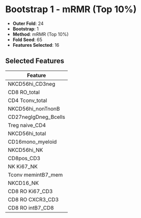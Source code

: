 # Bootstrap 1 - mRMR (Top 10%)

- **Outer Fold**: 24
- **Bootstrap**: 1
- **Method**: mRMR (Top 10%)
- **Fold Seed**: 65
- **Features Selected**: 16

## Selected Features

| Feature |
|---------|
| NKCD56hi_CD3neg |
| CD8 RO_total |
| CD4 Tconv_total |
| NKCD56hi_nonTnonB |
| CD27negIgDneg_Bcells |
| Treg naive_CD4 |
| NKCD56hi_total |
| CD16mono_myeloid |
| NKCD56hi_NK |
| CD8pos_CD3 |
| NK Ki67_NK |
| Tconv memintB7_mem |
| NKCD16_NK |
| CD8  RO Ki67_CD3 |
| CD8 RO CXCR3_CD3 |
| CD8 RO intB7_CD8 |
